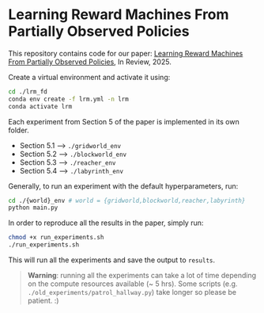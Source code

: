 # Learning Reward Machines From Partially Observed Policies

This repository contains code for our paper: [Learning Reward Machines From Partially Observed Policies](https://openreview.net/pdf?id=7bbYYNvhTE), In Review, 2025.

Create a virtual environment and activate it using:
```bash
cd ./lrm_fd
conda env create -f lrm.yml -n lrm
conda activate lrm
```

Each experiment from Section 5 of the paper is implemented in its own folder.

- Section 5.1 --> `./gridworld_env`
- Section 5.2 --> `./blockworld_env`
- Section 5.3 --> `./reacher_env`
- Section 5.4 --> `./labyrinth_env`

Generally, to run an experiment with the default hyperparameters, run:

```bash
cd ./{world}_env # world = {gridworld,blockworld,reacher,labyrinth}
python main.py
```

In order to reproduce all the results in the paper, simply run:
```bash
chmod +x run_experiments.sh
./run_experiments.sh
```

This will run all the experiments and save the output to `results`.

> **Warning**: running all the experiments can take a lot of time depending on the compute resources available (~ 5 hrs). Some scripts (e.g. `./old_experiments/patrol_hallway.py`) take longer so please be patient. :)




